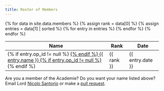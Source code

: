 ```yaml
---
title: Roster of Members
---
```


<table class="pure-table pure-table-bordered sortable" width="100%">
<thead>
<tr>
   <th> Name </th>
   <th> Rank </th>
   <th> Date </th>
</tr>
</thead>
<tbody>
{% for data in site.data.members %}
{% assign rank = data[0] %}
{% assign entries = data[1] | sorted %}
{% for entry in entries %}
<tr>
	<td>
    		{% if entry.op_id != null %}
       			<a href="http://op.atlantia.sca.org/op_ind.php?atlantian_id={{entry.op_id}}">
    		{% endif %}
		{{ entry.name }}
    		{% if entry.op_id != null %}
       			</a>
    		{% endif %}
	</td>
	<td> {{ rank }} </td>
	<td> {{ entry.date }} </td>
</tr>
{% endfor %}
{% endfor %}
</tbody>
</table>

Are you a member of the Academie?  Do you want your name listed above?  Email Lord [Nicolo Santorio](mailto:nicolo.santorio@gmail.com) or make a [pull request](https://github.com/academie-de-espee/academie-de-espee.github.io/pulls).

<script src="/js/sorttable.js"></script>
